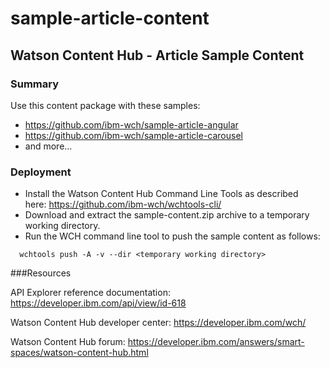 # sample-article-content

## Watson Content Hub - Article Sample Content

### Summary
Use this content package with these samples:
+ https://github.com/ibm-wch/sample-article-angular
+ https://github.com/ibm-wch/sample-article-carousel
+ and more...

### Deployment

+ Install the Watson Content Hub Command Line Tools as described here: https://github.com/ibm-wch/wchtools-cli/
+ Download and extract the sample-content.zip archive to a temporary working directory.
+ Run the WCH command line tool to push the sample content as follows:

```
  wchtools push -A -v --dir <temporary working directory>
```

###Resources

API Explorer reference documentation: https://developer.ibm.com/api/view/id-618

Watson Content Hub developer center: https://developer.ibm.com/wch/

Watson Content Hub forum: https://developer.ibm.com/answers/smart-spaces/watson-content-hub.html
